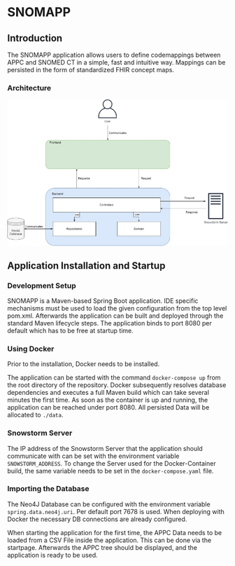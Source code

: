 # SNOMAPP
## Introduction
The SNOMAPP application allows users to define codemappings between APPC and SNOMED CT in a simple, fast  and intuitive way. Mappings can be persisted in the form of standardized FHIR concept maps.

### Architecture
![RDM Master Screenshot 1 - Architekture](./Architekturdiagramm.jpg)
## Application Installation and Startup
### Development Setup
SNOMAPP is a Maven-based Spring Boot application. IDE specific mechanisms must be used to load the given configuration from the top level pom.xml. Afterwards the application can be built and deployed through the standard Maven lifecycle steps.
The application binds to port 8080 per default which has to be free at startup time.

### Using Docker
Prior to the installation, Docker needs to be installed.

The application can be started with the command `docker-compose up` from the root directory of the repository. Docker subsequently resolves database dependencies and executes a full Maven build which can take several minutes the first time. As soon as the container is up and running, the application can be reached under port 8080. All persisted Data will be allocated to `./data`.

### Snowstorm Server
The IP address of the Snowstorm Server that the application should communicate with can be set with the environment variable `SNOWSTORM_ADDRESS`. To change the Server used for the Docker-Container build, the same variable needs to be set in the `docker-compose.yaml` file.
### Importing the Database
The Neo4J Database can be configured with the environment variable `spring.data.neo4j.uri`. Per default port 7678 is used. When deploying with Docker the necessary DB connections are already configured.

When starting the application for the first time, the APPC Data needs to be loaded from a CSV File inside the application. This can be done via the startpage. Afterwards the APPC tree should be displayed, and the application is ready to be used.